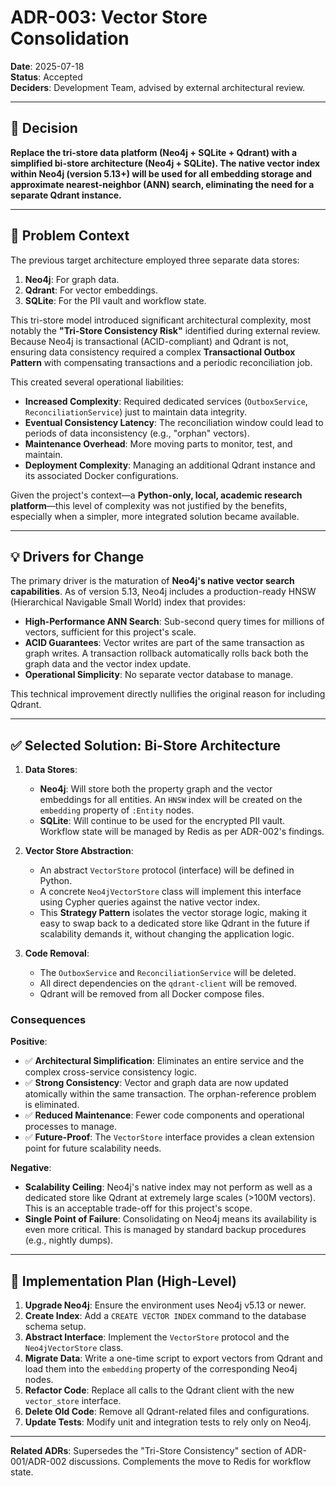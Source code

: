 
# ADR-003: Vector Store Consolidation

**Date**: 2025-07-18  
**Status**: Accepted  
**Deciders**: Development Team, advised by external architectural review.

---

## 🎯 **Decision**

**Replace the tri-store data platform (Neo4j + SQLite + Qdrant) with a simplified bi-store architecture (Neo4j + SQLite). The native vector index within Neo4j (version 5.13+) will be used for all embedding storage and approximate nearest-neighbor (ANN) search, eliminating the need for a separate Qdrant instance.**

---

## 🚨 **Problem Context**

The previous target architecture employed three separate data stores:
1.  **Neo4j**: For graph data.
2.  **Qdrant**: For vector embeddings.
3.  **SQLite**: For the PII vault and workflow state.

This tri-store model introduced significant architectural complexity, most notably the **"Tri-Store Consistency Risk"** identified during external review. Because Neo4j is transactional (ACID-compliant) and Qdrant is not, ensuring data consistency required a complex **Transactional Outbox Pattern** with compensating transactions and a periodic reconciliation job.

This created several operational liabilities:
-   **Increased Complexity**: Required dedicated services (`OutboxService`, `ReconciliationService`) just to maintain data integrity.
-   **Eventual Consistency Latency**: The reconciliation window could lead to periods of data inconsistency (e.g., "orphan" vectors).
-   **Maintenance Overhead**: More moving parts to monitor, test, and maintain.
-   **Deployment Complexity**: Managing an additional Qdrant instance and its associated Docker configurations.

Given the project's context—a **Python-only, local, academic research platform**—this level of complexity was not justified by the benefits, especially when a simpler, more integrated solution became available.

---

## 💡 **Drivers for Change**

The primary driver is the maturation of **Neo4j's native vector search capabilities**. As of version 5.13, Neo4j includes a production-ready HNSW (Hierarchical Navigable Small World) index that provides:
-   **High-Performance ANN Search**: Sub-second query times for millions of vectors, sufficient for this project's scale.
-   **ACID Guarantees**: Vector writes are part of the same transaction as graph writes. A transaction rollback automatically rolls back both the graph data and the vector index update.
-   **Operational Simplicity**: No separate vector database to manage.

This technical improvement directly nullifies the original reason for including Qdrant.

---

## ✅ **Selected Solution: Bi-Store Architecture**

1.  **Data Stores**:
    -   **Neo4j**: Will store both the property graph and the vector embeddings for all entities. An `HNSW` index will be created on the `embedding` property of `:Entity` nodes.
    -   **SQLite**: Will continue to be used for the encrypted PII vault. Workflow state will be managed by Redis as per ADR-002's findings.

2.  **Vector Store Abstraction**:
    -   An abstract `VectorStore` protocol (interface) will be defined in Python.
    -   A concrete `Neo4jVectorStore` class will implement this interface using Cypher queries against the native vector index.
    -   This **Strategy Pattern** isolates the vector storage logic, making it easy to swap back to a dedicated store like Qdrant in the future if scalability demands it, without changing the application logic.

3.  **Code Removal**:
    -   The `OutboxService` and `ReconciliationService` will be deleted.
    -   All direct dependencies on the `qdrant-client` will be removed.
    -   Qdrant will be removed from all Docker compose files.

### **Consequences**

**Positive**:
-   ✅ **Architectural Simplification**: Eliminates an entire service and the complex cross-service consistency logic.
-   ✅ **Strong Consistency**: Vector and graph data are now updated atomically within the same transaction. The orphan-reference problem is eliminated.
-   ✅ **Reduced Maintenance**: Fewer code components and operational processes to manage.
-   ✅ **Future-Proof**: The `VectorStore` interface provides a clean extension point for future scalability needs.

**Negative**:
-   **Scalability Ceiling**: Neo4j's native index may not perform as well as a dedicated store like Qdrant at extremely large scales (>100M vectors). This is an acceptable trade-off for this project's scope.
-   **Single Point of Failure**: Consolidating on Neo4j means its availability is even more critical. This is managed by standard backup procedures (e.g., nightly dumps).

---

## 🔧 **Implementation Plan (High-Level)**

1.  **Upgrade Neo4j**: Ensure the environment uses Neo4j v5.13 or newer.
2.  **Create Index**: Add a `CREATE VECTOR INDEX` command to the database schema setup.
3.  **Abstract Interface**: Implement the `VectorStore` protocol and the `Neo4jVectorStore` class.
4.  **Migrate Data**: Write a one-time script to export vectors from Qdrant and load them into the `embedding` property of the corresponding Neo4j nodes.
5.  **Refactor Code**: Replace all calls to the Qdrant client with the new `vector_store` interface.
6.  **Delete Old Code**: Remove all Qdrant-related files and configurations.
7.  **Update Tests**: Modify unit and integration tests to rely only on Neo4j.

---

**Related ADRs**: Supersedes the "Tri-Store Consistency" section of ADR-001/ADR-002 discussions. Complements the move to Redis for workflow state. 